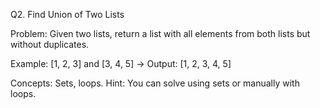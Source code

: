 Q2. Find Union of Two Lists

Problem:
Given two lists, return a list with all elements from both lists but without duplicates.

Example:
[1, 2, 3] and [3, 4, 5] → Output: [1, 2, 3, 4, 5]

Concepts: Sets, loops.
Hint: You can solve using sets or manually with loops.